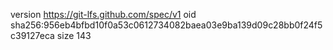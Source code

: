 version https://git-lfs.github.com/spec/v1
oid sha256:956eb4bfbd10f0a53c0612734082baea03e9ba139d09c28bb0f24f5c39127eca
size 143
